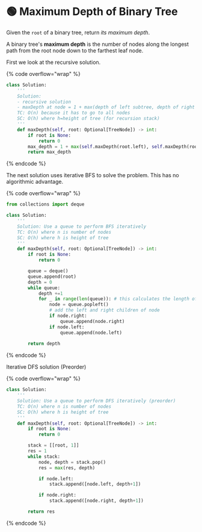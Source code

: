 # 🟢 Maximum Depth of Binary Tree

Given the `root` of a binary tree, return _its maximum depth_.

A binary tree's **maximum depth** is the number of nodes along the longest path from the root node down to the farthest leaf node.

First we look at the recursive solution.

{% code overflow="wrap" %}
```python
class Solution:
    '''
    Solution:
    - recursive solution
    - maxDepth at node = 1 + max(depth of left subtree, depth of right subtree)
    TC: O(n) because it has to go to all nodes
    SC: O(h) where h=height of tree (for recursion stack)
    '''
    def maxDepth(self, root: Optional[TreeNode]) -> int:
        if root is None:
            return 0
        max_depth = 1 + max(self.maxDepth(root.left), self.maxDepth(root.right)) 
        return max_depth

```
{% endcode %}

The next solution uses iterative BFS to solve the problem. This has no algorithmic advantage.&#x20;

{% code overflow="wrap" %}
```python
from collections import deque

class Solution:
    '''
    Solution: Use a queue to perform BFS iteratively
    TC: O(n) where n is number of nodes
    SC: O(h) where h is height of tree
    '''
    def maxDepth(self, root: Optional[TreeNode]) -> int:
        if root is None:
            return 0

        queue = deque()
        queue.append(root)
        depth = 0
        while queue:
            depth +=1
            for _ in range(len(queue)): # this calculates the length of the queue at the beginning
                node = queue.popleft()
                # add the left and right children of node
                if node.right:
                    queue.append(node.right)
                if node.left:
                    queue.append(node.left)
                    
        return depth
```
{% endcode %}

Iterative DFS solution (Preorder)

{% code overflow="wrap" %}
```python
class Solution:
    '''
    Solution: Use a queue to perform DFS iteratively (preorder)
    TC: O(n) where n is number of nodes
    SC: O(h) where h is height of tree
    '''
    def maxDepth(self, root: Optional[TreeNode]) -> int:
        if root is None:
            return 0

        stack = [[root, 1]]
        res = 1
        while stack:
            node, depth = stack.pop()
            res = max(res, depth)

            if node.left:
                stack.append([node.left, depth+1])

            if node.right:
                stack.append([node.right, depth+1])

        return res
```
{% endcode %}
